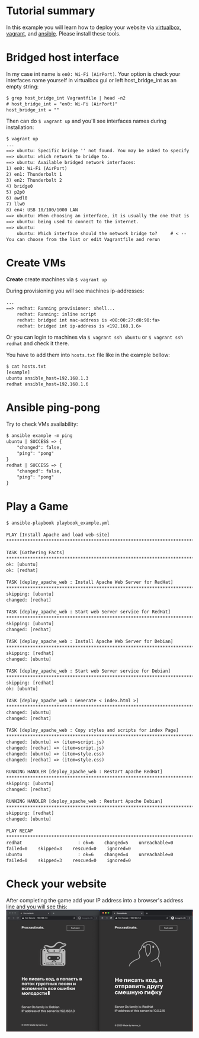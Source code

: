 # Tutorial summary
In this example you will learn how to deploy your website via [virtualbox](https://www.virtualbox.org/), [vagrant](https://www.vagrantup.com/), and [ansible](https://www.ansible.com/).
Please install these tools.
# Bridged host interface
In my case int name is `en0: Wi-Fi (AirPort)`.
Your option is check your interfaces name yourself in virtualbox gui or left host_bridge_int as an empty string:
```
$ grep host_bridge_int Vagrantfile | head -n2
# host_bridge_int = "en0: Wi-Fi (AirPort)"
host_bridge_int = ""
```
Then can do `$ vagrant up` and you'll see interfaces names during installation:
```
$ vagrant up
...
==> ubuntu: Specific bridge '' not found. You may be asked to specify
==> ubuntu: which network to bridge to.
==> ubuntu: Available bridged network interfaces:
1) en0: Wi-Fi (AirPort)
2) en1: Thunderbolt 1
3) en2: Thunderbolt 2
4) bridge0
5) p2p0
6) awdl0
7) llw0
8) en4: USB 10/100/1000 LAN
==> ubuntu: When choosing an interface, it is usually the one that is
==> ubuntu: being used to connect to the internet.
==> ubuntu:
    ubuntu: Which interface should the network bridge to?     # < -- You can choose from the list or edit Vagrantfile and rerun
```

# Create VMs
**Create** create machines via `$ vagrant up`

During provisioning you will see machines ip-addresses:
```
...
==> redhat: Running provisioner: shell...
    redhat: Running: inline script
    redhat: bridged int mac-address is <08:00:27:d0:90:fa>
    redhat: bridged int ip-address is <192.168.1.6>
```
Or you can login to machines via `$ vagrant ssh ubuntu` or `$ vagrant ssh redhat` and check it there.

You have to add them into `hosts.txt` file like in the example bellow:
```
$ cat hosts.txt
[example]
ubuntu ansible_host=192.168.1.3
redhat ansible_host=192.168.1.6
```
# Ansible ping-pong
Try to check VMs availability:
```
$ ansible example -m ping
ubuntu | SUCCESS => {
    "changed": false,
    "ping": "pong"
}
redhat | SUCCESS => {
    "changed": false,
    "ping": "pong"
}
```
# Play a Game
```
$ ansible-playbook playbook_example.yml

PLAY [Install Apache and load web-site] **************************************************************************************************

TASK [Gathering Facts] *******************************************************************************************************************
ok: [ubuntu]
ok: [redhat]

TASK [deploy_apache_web : Install Apache Web Server for RedHat] **************************************************************************
skipping: [ubuntu]
changed: [redhat]

TASK [deploy_apache_web : Start web Server service for RedHat] ***************************************************************************
skipping: [ubuntu]
changed: [redhat]

TASK [deploy_apache_web : Install Apache Web Server for Debian] **************************************************************************
skipping: [redhat]
changed: [ubuntu]

TASK [deploy_apache_web : Start web Server service for Debian] ***************************************************************************
skipping: [redhat]
ok: [ubuntu]

TASK [deploy_apache_web : Generate < index.html >] ***************************************************************************************
changed: [ubuntu]
changed: [redhat]

TASK [deploy_apache_web : Copy styles and scripts for index Page] ************************************************************************
changed: [ubuntu] => (item=script.js)
changed: [redhat] => (item=script.js)
changed: [ubuntu] => (item=style.css)
changed: [redhat] => (item=style.css)

RUNNING HANDLER [deploy_apache_web : Restart Apache RedHat] ******************************************************************************
skipping: [ubuntu]
changed: [redhat]

RUNNING HANDLER [deploy_apache_web : Restart Apache Debian] ******************************************************************************
skipping: [redhat]
changed: [ubuntu]

PLAY RECAP *******************************************************************************************************************************
redhat                     : ok=6    changed=5    unreachable=0    failed=0    skipped=3    rescued=0    ignored=0
ubuntu                     : ok=6    changed=4    unreachable=0    failed=0    skipped=3    rescued=0    ignored=0
```
# Check your website
After completing the game add your IP address into a browser's address line and you will see this:
![deployed](/vagrant_ansible/successfully_deployed.png)
